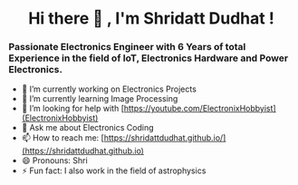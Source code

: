 <h1 align="center"> Hi there 👋 , I'm Shridatt Dudhat ! </h1>

<h3>Passionate Electronics Engineer with 6 Years of total Experience in the field of IoT, Electronics Hardware and Power Electronics.</h3>

- 🔭 I’m currently working on Electronics Projects
- 🌱 I’m currently learning Image Processing
- 🤔 I’m looking for help with [https://youtube.com/ElectronixHobbyist](ElectronixHobbyist)
- 💬 Ask me about Electronics  Coding
- 📫 How to reach me: [https://shridattdudhat.github.io/](https://shridattdudhat.github.io)
- 😄 Pronouns: Shri
- ⚡ Fun fact: I also work in the field of astrophysics 

<!--
**shridattdudhat/shridattdudhat** is a ✨ _special_ ✨ repository because its `README.md` (this file) appears on your GitHub profile.

Here are some ideas to get you started:

- 🔭 I’m currently working on ...
- 🌱 I’m currently learning ...
- 👯 I’m looking to collaborate on ...
- 🤔 I’m looking for help with ...
- 💬 Ask me about ...
- 📫 How to reach me: ...
- 😄 Pronouns: ...
- ⚡ Fun fact: ...
-->
